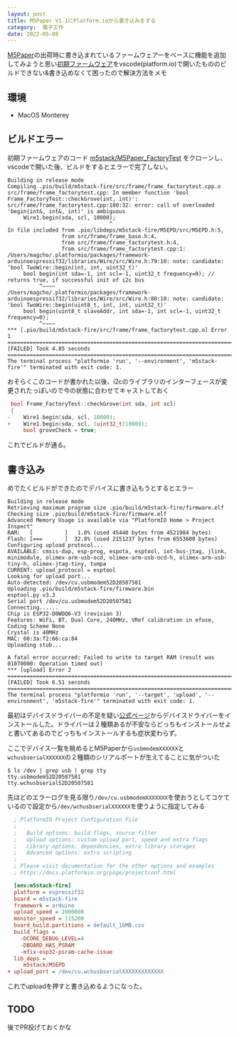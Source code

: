 ```yaml
---
layout: post
title: M5Paper V1.1にPlatform.ioから書き込みをする
category:  電子工作
date: 2022-05-08
---
```


[M5Paper](https://switch-science.com/catalog/7359/)の出荷時に書き込まれているファームウェアーをベースに機能を追加してみようと思い[初期ファームウェア](https://github.com/m5stack/M5Paper_FactoryTest)をvscode(platform.io)で開いたもののビルドできない&書き込めなくて困ったので解決方法をメモ

## 環境
- MacOS Monterey

## ビルドエラー
初期ファームウェアのコード [m5stack/M5Paper_FactoryTest](https://github.com/m5stack/M5Paper_FactoryTest )  をクローンし、vscodeで開いた後、ビルドをするとエラーで完了しない。

```log
Building in release mode
Compiling .pio/build/m5stack-fire/src/frame/frame_factorytest.cpp.o
src/frame/frame_factorytest.cpp: In member function 'bool Frame_FactoryTest::checkGrove(int, int)':
src/frame/frame_factorytest.cpp:180:32: error: call of overloaded 'begin(int&, int&, int)' is ambiguous
     Wire1.begin(sda, scl, 10000);
                                ^
In file included from .pio/libdeps/m5stack-fire/M5EPD/src/M5EPD.h:5,
                 from src/frame/frame_base.h:4,
                 from src/frame/frame_factorytest.h:4,
                 from src/frame/frame_factorytest.cpp:1:
/Users/magcho/.platformio/packages/framework-arduinoespressif32/libraries/Wire/src/Wire.h:79:10: note: candidate: 'bool TwoWire::begin(int, int, uint32_t)'
     bool begin(int sda=-1, int scl=-1, uint32_t frequency=0); // returns true, if successful init of i2c bus
          ^~~~~
/Users/magcho/.platformio/packages/framework-arduinoespressif32/libraries/Wire/src/Wire.h:80:10: note: candidate: 'bool TwoWire::begin(uint8_t, int, int, uint32_t)'
     bool begin(uint8_t slaveAddr, int sda=-1, int scl=-1, uint32_t frequency=0);
          ^~~~~
*** [.pio/build/m5stack-fire/src/frame/frame_factorytest.cpp.o] Error 1
=============================================================================== [FAILED] Took 4.85 seconds ===============================================================================
The terminal process "platformio 'run', '--environment', 'm5stack-fire'" terminated with exit code: 1.
```

おそらくこのコードが書かれた以後、i2cのライブラリのインターフェースが変更されたっぽいので今の状態に合わせてキャストしておく

```diff-cpp:title=frame_factorytest.cpp
 bool Frame_FactoryTest::checkGrove(int sda, int scl)
 {
-    Wire1.begin(sda, scl, 10000);
+    Wire1.begin(sda, scl, (uint32_t)10000);
     bool groveCheck = true;

```

これでビルドが通る。

## 書き込み

めでたくビルドができたのでデバイスに書き込もうとするとエラー

```log
Building in release mode
Retrieving maximum program size .pio/build/m5stack-fire/firmware.elf
Checking size .pio/build/m5stack-fire/firmware.elf
Advanced Memory Usage is available via "PlatformIO Home > Project Inspect"
RAM:   [          ]   1.0% (used 45440 bytes from 4521984 bytes)
Flash: [===       ]  32.8% (used 2151237 bytes from 6553600 bytes)
Configuring upload protocol...
AVAILABLE: cmsis-dap, esp-prog, espota, esptool, iot-bus-jtag, jlink, minimodule, olimex-arm-usb-ocd, olimex-arm-usb-ocd-h, olimex-arm-usb-tiny-h, olimex-jtag-tiny, tumpa
CURRENT: upload_protocol = esptool
Looking for upload port...
Auto-detected: /dev/cu.usbmodem52D20507581
Uploading .pio/build/m5stack-fire/firmware.bin
esptool.py v3.3
Serial port /dev/cu.usbmodem52D20507581
Connecting......
Chip is ESP32-D0WDQ6-V3 (revision 3)
Features: WiFi, BT, Dual Core, 240MHz, VRef calibration in efuse, Coding Scheme None
Crystal is 40MHz
MAC: 08:3a:f2:66:ca:84
Uploading stub...

A fatal error occurred: Failed to write to target RAM (result was 01070000: Operation timed out)
*** [upload] Error 2
=============================================================================== [FAILED] Took 6.51 seconds ===============================================================================
The terminal process "platformio 'run', '--target', 'upload', '--environment', 'm5stack-fire'" terminated with exit code: 1.

```

最初はデバイスドライバーの不足を疑い[公式ページ](https://docs.m5stack.com/en/core/m5paper)からデバイスドライバーをインストールした。ドライバーは２種類あるが不安ならどっちもインストールせよと書いてあるのでどっちもインストールするも症状変わらず。

ここでデバイス一覧を眺めるとM5Paperから`usbmodemXXXXXX`と`wchusbserialXXXXXX`の２種類のシリアルポートが生えてることに気がついた

```shell
$ ls /dev | grep usb | grep tty
tty.usbmodem52D20507581
tty.wchusbserial52D20507581
```

先ほどのエラーログを見る限り`/dev/cu.usbmodemXXXXXXX`を使おうとしてコケているので設定から`/dev/wchusbserialXXXXXX`を使うように指定してみる


```ini:title=platformio.ini
  ; PlatformIO Project Configuration File
  ;
  ;   Build options: build flags, source filter
  ;   Upload options: custom upload port, speed and extra flags
  ;   Library options: dependencies, extra library storages
  ;   Advanced options: extra scripting
  ;
  ; Please visit documentation for the other options and examples
  ; https://docs.platformio.org/page/projectconf.html

  [env:m5stack-fire]
  platform = espressif32
  board = m5stack-fire
  framework = arduino
  upload_speed = 2000000
  monitor_speed = 115200
  board_build.partitions = default_16MB.csv
  build_flags = 
 	-DCORE_DEBUG_LEVEL=4
 	-DBOARD_HAS_PSRAM
 	-mfix-esp32-psram-cache-issue
  lib_deps =
     m5stack/M5EPD
+ upload_port = /dev/cu.wchusbserialXXXXXXXXXXXXX
```

これでuploadを押すと書き込めるようになった。

## TODO
後でPR投げておくかな
